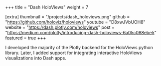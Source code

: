+++
title = "Dash HoloViews"
weight =  7

[extra]
thumbnail = "/projects/dash_holoviews.png"
github = "https://github.com/holoviz/holoviews"
youtube = "D8xwJVbUOH8"
website = "https://dash.plotly.com/holoviews"
post = "https://medium.com/plotly/introducing-dash-holoviews-6a05c088ebe5"
featured = true
+++

I developed the majority of the Plotly backend for the HoloViews python library.
Later, I added support for integrating interactive HoloViews visualizations into 
Dash apps.

<!-- more -->
